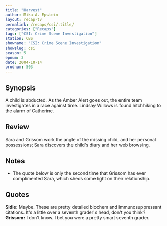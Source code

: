 ```yaml
---
title: "Harvest"
author: Mika A. Epstein
layout: recap-tv
permalink: /recaps/csi/:title/
categories: ["Recaps"]
tags: ["CSI: Crime Scene Investigation"]
station: CBS
showname: "CSI: Crime Scene Investigation"
showslug: csi
season: 5  
epnum: 3
date: 2004-10-14
prodnum: 503
---
```


## Synopsis

A child is abducted. As the Amber Alert goes out, the entire team investigates in a race against time. Lindsay Willows is found hitchhiking to the alarm of Catherine.

## Review

Sara and Grissom work the angle of the missing child, and her personal possessions; Sara discovers the child's diary and her web browsing.

## Notes

* The quote below is only the second time that Grissom has ever complimented Sara, which sheds some light on their relationship.

## Quotes

**Sidle:** Maybe. These are pretty detailed biochem and immunosuppressant citations. It's a little over a seventh grader's head, don't you think?  
**Grissom:** I don't know. I bet you were a pretty smart seventh grader.
